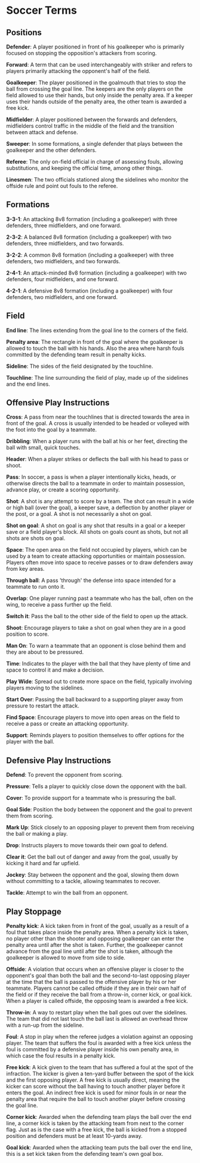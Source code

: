 # Soccer Terms

## Positions

**Defender**: A player positioned in front of his goalkeeper who is primarily focused on stopping the opposition's attackers from scoring.

**Forward**: A term that can be used interchangeably with striker and refers to players primarily attacking the opponent's half of the field.

**Goalkeeper**: The player positioned in the goalmouth that tries to stop the ball from crossing the goal line. The keepers are the only players on the field allowed to use their hands, but only inside the penalty area. If a keeper uses their hands outside of the penalty area, the other team is awarded a free kick.

**Midfielder**: A player positioned between the forwards and defenders, midfielders control traffic in the middle of the field and the transition between attack and defense.

**Sweeper**: In some formations, a single defender that plays between the goalkeeper and the other defenders.

**Referee**: The only on-field official in charge of assessing fouls, allowing substitutions, and keeping the official time, among other things.

**Linesmen**: The two officials stationed along the sidelines who monitor the offside rule and point out fouls to the referee.

## Formations

**3-3-1**: An attacking 8v8 formation (including a goalkeeper) with three defenders, three midfielders, and one forward.

**2-3-2**: A balanced 8v8 formation (including a goalkeeper) with two defenders, three midfielders, and two forwards.

**3-2-2**: A common 8v8 formation (including a goalkeeper) with three defenders, two midfielders, and two forwards.

**2-4-1**: An attack-minded 8v8 formation (including a goalkeeper) with two defenders, four midfielders, and one forward.

**4-2-1**: A defensive 8v8 formation (including a goalkeeper) with four defenders, two midfielders, and one forward.

## Field

**End line**: The lines extending from the goal line to the corners of the field.

**Penalty area**: The rectangle in front of the goal where the goalkeeper is allowed to touch the ball with his hands. Also the area where harsh fouls committed by the defending team result in penalty kicks.

**Sideline**: The sides of the field designated by the touchline.

**Touchline**: The line surrounding the field of play, made up of the sidelines and the end lines.

## Offensive Play Instructions

**Cross**: A pass from near the touchlines that is directed towards the area in front of the goal. A cross is usually intended to be headed or volleyed with the foot into the goal by a teammate.

**Dribbling**: When a player runs with the ball at his or her feet, directing the ball with small, quick touches.

**Header**: When a player strikes or deflects the ball with his head to pass or shoot.

**Pass**: In soccer, a pass is when a player intentionally kicks, heads, or otherwise directs the ball to a teammate in order to maintain possession, advance play, or create a scoring opportunity.

**Shot**: A shot is any attempt to score by a team. The shot can result in a wide or high ball (over the goal), a keeper save, a deflection by another player or the post, or a goal. A shot is not necessarily a shot on goal.

**Shot on goal**: A shot on goal is any shot that results in a goal or a keeper save or a field player's block. All shots on goals count as shots, but not all shots are shots on goal.

**Space**: The open area on the field not occupied by players, which can be used by a team to create attacking opportunities or maintain possession.  Players often move into space to receive passes or to draw defenders away from key areas.

**Through ball**: A pass 'through' the defense into space intended for a teammate to run onto it.

**Overlap**: One player running past a teammate who has the ball, often on the wing, to receive a pass further up the field.

**Switch it**: Pass the ball to the other side of the field to open up the attack.

**Shoot**: Encourage players to take a shot on goal when they are in a good position to score.

**Man On**: To warn a teammate that an opponent is close behind them and they are about to be pressured.

**Time**: Indicates to the player with the ball that they have plenty of time and space to control it and make a decision.

**Play Wide**: Spread out to create more space on the field, typically involving players moving to the sidelines.

**Start Over**: Passing the ball backward to a supporting player away from pressure to restart the attack.

**Find Space**: Encourage players to move into open areas on the field to receive a pass or create an attacking opportunity.

**Support**: Reminds players to position themselves to offer options for the player with the ball.

## Defensive Play Instructions

**Defend**: To prevent the opponent from scoring.

**Pressure**: Tells a player to quickly close down the opponent with the ball.

**Cover**: To provide support for a teammate who is pressuring the ball.

**Goal Side**: Position the body between the opponent and the goal to prevent them from scoring.

**Mark Up**: Stick closely to an opposing player to prevent them from receiving the ball or making a play.

**Drop**: Instructs players to move towards their own goal to defend.

**Clear it**: Get the ball out of danger and away from the goal, usually by kicking it hard and far upfield.

**Jockey**: Stay between the opponent and the goal, slowing them down without committing to a tackle, allowing teammates to recover.

**Tackle**: Attempt to win the ball from an opponent.

## Play Stoppage

**Penalty kick**: A kick taken from in front of the goal, usually as a result of a foul that takes place inside the penalty area. When a penalty kick is taken, no player other than the shooter and opposing goalkeeper can enter the penalty area until after the shot is taken. Further, the goalkeeper cannot advance from the goal line until after the shot is taken, although the goalkeeper is allowed to move from side to side.

**Offside**: A violation that occurs when an offensive player is closer to the opponent's goal than both the ball and the second-to-last opposing player at the time that the ball is passed to the offensive player by his or her teammate. Players cannot be called offside if they are in their own half of the field or if they receive the ball from a throw-in, corner kick, or goal kick. When a player is called offside, the opposing team is awarded a free kick.

**Throw-in**: A way to restart play when the ball goes out over the sidelines. The team that did not last touch the ball last is allowed an overhead throw with a run-up from the sideline.

**Foul**: A stop in play when the referee judges a violation against an opposing player. The team that suffers the foul is awarded with a free kick unless the foul is committed by a defensive player inside his own penalty area, in which case the foul results in a penalty kick.

**Free kick**: A kick given to the team that has suffered a foul at the spot of the infraction. The kicker is given a ten-yard buffer between the spot of the kick and the first opposing player. A free kick is usually direct, meaning the kicker can score without the ball having to touch another player before it enters the goal. An indirect free kick is used for minor fouls in or near the penalty area that require the ball to touch another player before crossing the goal line.

**Corner kick**: Awarded when the defending team plays the ball over the end line, a corner kick is taken by the attacking team from next to the corner flag. Just as is the case with a free kick, the ball is kicked from a stopped position and defenders must be at least 10-yards away.

**Goal kick**: Awarded when the attacking team puts the ball over the end line, this is a set kick taken from the defending team's own goal box.